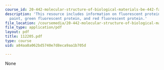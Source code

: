 ```yaml
---
course_id: 20-442-molecular-structure-of-biological-materials-be-442-fall-2005
description: 'This resource includes information on fluorescent proteins: biological
  paint, green fluorescent protein, and red fluorescent protein.'
file_location: /coursemedia/20-442-molecular-structure-of-biological-materials-be-442-fall-2005/a84aa8a062bd5740e7d8eca9aa1b705d_112205.pdf
file_type: application/pdf
layout: pdf
title: 112205.pdf
type: course
uid: a84aa8a062bd5740e7d8eca9aa1b705d

---
```

None